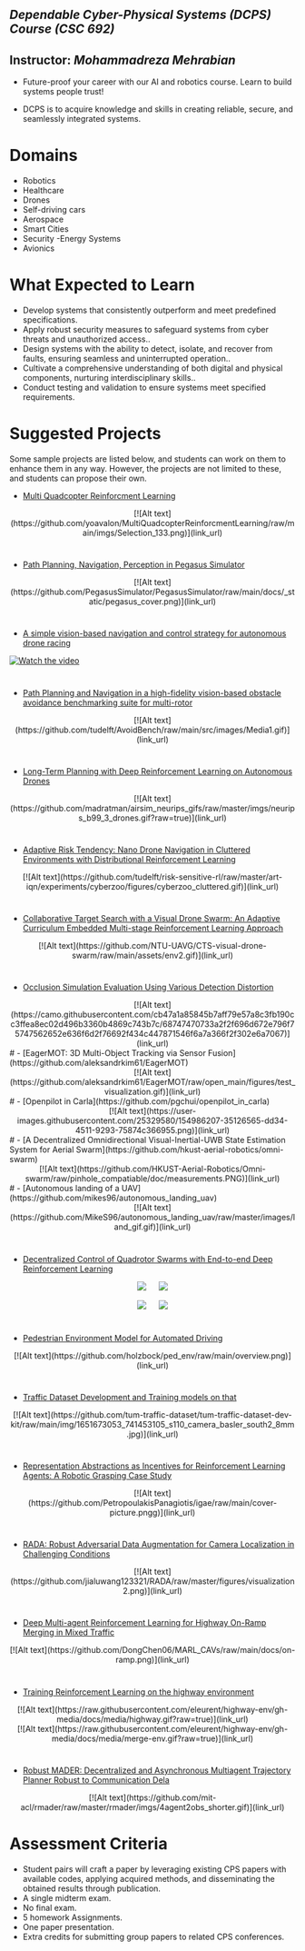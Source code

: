 
## _Dependable Cyber-Physical Systems (DCPS) Course (CSC 692)_
## Instructor: _Mohammadreza Mehrabian_
- Future-proof your career with our AI and robotics course. Learn to build systems people trust!

- DCPS is to acquire knowledge and skills in creating reliable, secure, and seamlessly integrated systems.

# Domains
- Robotics
- Healthcare
- Drones
- Self-driving cars
- Aerospace
- Smart Cities
- Security
-Energy Systems
- Avionics


# What Expected to Learn
- Develop systems that consistently outperform and meet predefined specifications. 
- Apply robust security measures to safeguard systems from cyber threats and unauthorized access..
-  Design systems with the ability to detect, isolate, and recover from faults, ensuring seamless and uninterrupted operation..
- Cultivate a comprehensive understanding of both digital and physical components, nurturing interdisciplinary skills..
- Conduct testing and validation to ensure systems meet specified requirements.

# Suggested Projects
Some sample projects are listed below, and students can work on them to enhance them in any way. However, the projects are not limited to these, and students can propose their own.

- [Multi Quadcopter Reinforcment Learning](https://github.com/yoavalon/MultiQuadcopterReinforcmentLearning)

<div style="text-align: center;">
    [![Alt text](https://github.com/yoavalon/MultiQuadcopterReinforcmentLearning/raw/main/imgs/Selection_133.png)](link_url)
</div>

#
- [Path Planning, Navigation, Perception in Pegasus Simulator](https://github.com/PegasusSimulator/PegasusSimulator)

<div style="text-align: center;">
    [![Alt text](https://github.com/PegasusSimulator/PegasusSimulator/raw/main/docs/_static/pegasus_cover.png)](link_url)
</div>

#
- [A simple vision-based navigation and control strategy for autonomous drone racing](https://github.com/vision-agh/drone_racing_tello)

[![Watch the video](https://img.youtube.com/vi/3o-n0vZu0ps/maxresdefault.jpg)](https://youtu.be/3o-n0vZu0ps)
#

- [Path Planning and Navigation in a high-fidelity vision-based obstacle avoidance benchmarking suite for multi-rotor](https://github.com/tudelft/avoidbench)

<div style="text-align: center;">
    [![Alt text](https://github.com/tudelft/AvoidBench/raw/main/src/images/Media1.gif)](link_url)
</div>

#
- [Long-Term Planning with Deep Reinforcement Learning on Autonomous Drones](https://github.com/ugurkanates/NeurIRS2019DroneChallengeRL)

<div style="text-align: center;">
    [![Alt text](https://github.com/madratman/airsim_neurips_gifs/raw/master/imgs/neurips_b99_3_drones.gif?raw=true)](link_url)
</div>

#
- [Adaptive Risk Tendency: Nano Drone Navigation in Cluttered Environments with Distributional Reinforcement Learning](https://github.com/tudelft/risk-sensitive-rl/tree/master)

<div style="text-align: center;">
    [![Alt text](https://github.com/tudelft/risk-sensitive-rl/raw/master/art-iqn/experiments/cyberzoo/figures/cyberzoo_cluttered.gif)](link_url)
</div>

#
- [Collaborative Target Search with a Visual Drone Swarm: An Adaptive Curriculum Embedded Multi-stage Reinforcement Learning Approach](https://github.com/NTU-UAVG/CTS-visual-drone-swarm)

<div style="text-align: center;">
    [![Alt text](https://github.com/NTU-UAVG/CTS-visual-drone-swarm/raw/main/assets/env2.gif)](link_url)
</div>

#
- [Occlusion Simulation Evaluation Using Various Detection Distortion](https://github.com/mohamednagymostafa/kitti-mot.bench-evals)

<div style="text-align: center;">
    [![Alt text](https://camo.githubusercontent.com/cb47a1a85845b7aff79e57a8c3fb190cc3ffea8ec02d496b3360b4869c743b7c/68747470733a2f2f696d672e796f75747562652e636f6d2f76692f434c447871546f6a7a366f2f302e6a7067)](link_url)
</div>
#
- [EagerMOT: 3D Multi-Object Tracking via Sensor Fusion](https://github.com/aleksandrkim61/EagerMOT)

<div style="text-align: center;">
    [![Alt text](https://github.com/aleksandrkim61/EagerMOT/raw/open_main/figures/test_visualization.gif)](link_url)
</div>
#
- [Openpilot in Carla](https://github.com/pgchui/openpilot_in_carla)

<div style="text-align: center;">
    [![Alt text](https://user-images.githubusercontent.com/25329580/154986207-35126565-dd34-4511-9293-75874c366955.png)](link_url)
</div>
#
- [A Decentralized Omnidirectional Visual-Inertial-UWB State Estimation System for Aerial Swarm](https://github.com/hkust-aerial-robotics/omni-swarm)

<div style="text-align: center;">
    [![Alt text](https://github.com/HKUST-Aerial-Robotics/Omni-swarm/raw/pinhole_compatiable/doc/measurements.PNG)](link_url)
</div>
#
- [Autonomous landing of a UAV](https://github.com/mikes96/autonomous_landing_uav)

<div style="text-align: center;">
    [![Alt text](https://github.com/MikeS96/autonomous_landing_uav/raw/master/images/land_gif.gif)](link_url)
</div>

#
- [Decentralized Control of Quadrotor Swarms with End-to-end Deep Reinforcement Learning](https://github.com/zhehui-huang/quad-swarm-rl)

<p align="center">
  <img src="https://github.com/Zhehui-Huang/quad-swarm-rl/blob/master/swarm_rl/gifs/Static_Same_Goal.gif?raw=true" width="45%">
  &emsp;
  <img src="https://github.com/Zhehui-Huang/quad-swarm-rl/blob/master/swarm_rl/gifs/Swarm_vs_Swarm.gif?raw=true" width="45%">
</p>

<p align="center">
  <img src="https://github.com/Zhehui-Huang/quad-swarm-rl/blob/master/swarm_rl/gifs/Obstacles_Static_Same_Goal.gif?raw=true" width="45%">
  &emsp;
  <img src="https://github.com/Zhehui-Huang/quad-swarm-rl/blob/master/swarm_rl/gifs/Scale_32_Static_Same_Goal.gif?raw=true" width="45%">
</p>

#
- [Pedestrian Environment Model for Automated Driving](https://github.com/holzbock/ped_env)

<p align="center">
    [![Alt text](https://github.com/holzbock/ped_env/raw/main/overview.png)](link_url)
</p>

#
- [Traffic Dataset Development and Training models on that](https://github.com/tum-traffic-dataset/tum-traffic-dataset-dev-kit)

<div style="text-align: center;">
    [![Alt text](https://github.com/tum-traffic-dataset/tum-traffic-dataset-dev-kit/raw/main/img/1651673053_741453105_s110_camera_basler_south2_8mm.jpg)](link_url)
</div>

#
- [Representation Abstractions as Incentives for Reinforcement Learning Agents: A Robotic Grasping Case Study](https://github.com/PetropoulakisPanagiotis/igae)

<div style="text-align: center;">
    [![Alt text](https://github.com/PetropoulakisPanagiotis/igae/raw/main/cover-picture.pngg)](link_url)
</div>

#
- [RADA: Robust Adversarial Data Augmentation for Camera Localization in Challenging Conditions](https://github.com/jialuwang123321/RADA)

<div style="text-align: center;">
    [![Alt text](https://github.com/jialuwang123321/RADA/raw/master/figures/visualization2.png)](link_url)
</div>

#
- [Deep Multi-agent Reinforcement Learning for Highway On-Ramp Merging in Mixed Traffic](https://github.com/DongChen06/MARL_CAVs)

<div style="text-align: center;">
    [![Alt text](https://github.com/DongChen06/MARL_CAVs/raw/main/docs/on-ramp.png)](link_url)
</div>

#
- [Training Reinforcement Learning on the highway environment](https://github.com/Farama-Foundation/HighwayEnv)

<div style="text-align: center;">
    [![Alt text](https://raw.githubusercontent.com/eleurent/highway-env/gh-media/docs/media/highway.gif?raw=true)](link_url)
</div>

<div style="text-align: center;">
    [![Alt text](https://raw.githubusercontent.com/eleurent/highway-env/gh-media/docs/media/merge-env.gif?raw=true)](link_url)
</div>

#
- [Robust MADER: Decentralized and Asynchronous Multiagent Trajectory Planner Robust to Communication Dela](https://github.com/mit-acl/rmader)

<div style="text-align: center;">
    [![Alt text](https://github.com/mit-acl/rmader/raw/master/rmader/imgs/4agent2obs_shorter.gif)](link_url)
</div>


# Assessment Criteria
- Student pairs will craft a paper by leveraging existing CPS papers with available codes, applying acquired methods, and disseminating the obtained results through publication.
- A single midterm exam.
- No final exam.
- 5 homework Assignments.
- One paper presentation.
- Extra credits for submitting group papers to related CPS conferences.



